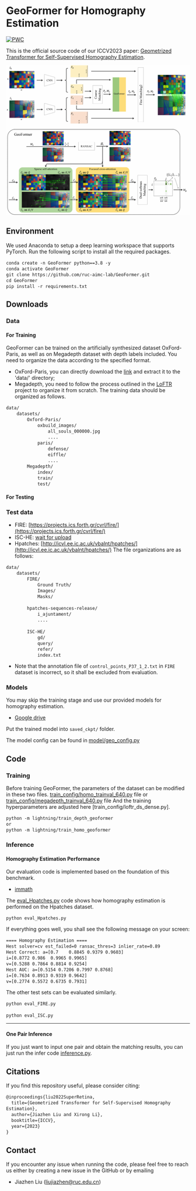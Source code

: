 # GeoFormer for Homography Estimation

[![PWC](https://img.shields.io/endpoint.svg?url=https://paperswithcode.com/badge/semi-supervised-keypoint-detector-and/image-registration-on-fire)](https://paperswithcode.com/sota/image-registration-on-fire?p=semi-supervised-keypoint-detector-and)

This is the official source code of our ICCV2023 paper: [Geometrized Transformer for Self-Supervised Homography Estimation](https://arxiv.org/abs/...).

![illustration](./image/fig-model.jpg)

## Environment
We used Anaconda to setup a deep learning workspace that supports PyTorch. Run the following script to install all the required packages.

``` conda
conda create -n GeoFormer python==3.8 -y
conda activate GeoFormer
git clone https://github.com/ruc-aimc-lab/GeoFormer.git
cd GeoFormer
pip install -r requirements.txt
```

## Downloads

### Data
#### For Training
GeoFormer can be trained on the artificially synthesized dataset OxFord-Paris, as well as on Megadepth dataset with depth labels included. 
You need to organize the data according to the specified format.
+ OxFord-Paris, you can directly download the [link]() and extract it to the 'data/' directory;
+ Megadepth, you need to follow the process outlined in the [LoFTR]() project  to organize it from scratch.
The training data should be organized as follows.
```
data/
    datasets/
        Oxford-Paris/
            oxbuild_images/ 
                all_souls_000000.jpg
                ....
            paris/
                defense/
                eiffle/
                ....  
        Megadepth/
            index/
            train/
            test/

```
#### For Testing
### Test data
+ FIRE: [https://projects.ics.forth.gr/cvrl/fire/](https://projects.ics.forth.gr/cvrl/fire/)
+ ISC-HE: [wait for upload]()
+ Hpatches: [http://icvl.ee.ic.ac.uk/vbalnt/hpatches/](http://icvl.ee.ic.ac.uk/vbalnt/hpatches/)
The file organizations are as follows:

```
data/
    datasets/
        FIRE/
            Ground Truth/
            Images/
            Masks/
        
        hpatches-sequences-release/
            i_ajuntament/
            ....
            
        ISC-HE/
            gd/
            query/
            refer/
            index.txt
```
+ Note that the annotation file of `control_points_P37_1_2.txt` in `FIRE` dataset is incorrect, so it shall be excluded from evaluation.


### Models

You may skip the training stage and use our provided models for homography estimation.
+ [Google drive](wait)

Put the trained model into `saved_ckpt/` folder.

The model config can be found in [model/geo_config.py](model/geo_config.py)

## Code

### Training 

Before training GeoFormer,
the parameters of the dataset can be modified in these two files. [train_config/homo_trainval_640.py](train_config/homo_trainval_640.py) file or [train_config/megadepth_trainval_640.py](train_config/megadepth_trainval_640.py) file 
And the training hyperparameters are adjusted here [train_config/loftr_ds_dense.py].


```
python -m lightning/train_depth_geoformer
or
python -m lightning/train_homo_geoformer
```

### Inference

#### Homography Estimation Performance

Our evaluation code is implemented based on the foundation of this benchmark.
+ [immath](https://github.com/GrumpyZhou/image-matching-toolbox/tree/main/immatch)

The [eval_Hpatches.py](eval_Hpatches.py) code shows how homography estimation is performed on the Hpatches dataset.
```
python eval_Hpatches.py
```
If everything goes well, you shall see the following message on your screen:
```
==== Homography Estimation ====
Hest solver=cv est_failed=0 ransac_thres=3 inlier_rate=0.89
Hest Correct: a=[0.7    0.8845 0.9379 0.9603]
i=[0.8772 0.986  0.9965 0.9965]
v=[0.5288 0.7864 0.8814 0.9254]
Hest AUC: a=[0.5154 0.7206 0.7997 0.8768]
i=[0.7634 0.8913 0.9319 0.9642]
v=[0.2774 0.5572 0.6735 0.7931]
```

The other test sets can be evaluated similarly.
```
python eval_FIRE.py

python eval_ISC.py
```
---

#### One Pair Inference
If you just want to input one pair and obtain the matching results, you can just run the infer code [inference.py](inference.py).
## Citations
If you find this repository useful, please consider citing:
```
@inproceedings{liu2022SuperRetina,
  title={Geometrized Transformer for Self-Supervised Homography Estimation},
  author={Jiazhen Liu and Xirong Li},
  booktitle={ICCV},
  year={2023}
}
```

## Contact
If you encounter any issue when running the code, please feel free to reach us either by creating a new issue in the GitHub or by emailing

+ Jiazhen Liu (liujiazhen@ruc.edu.cn)

